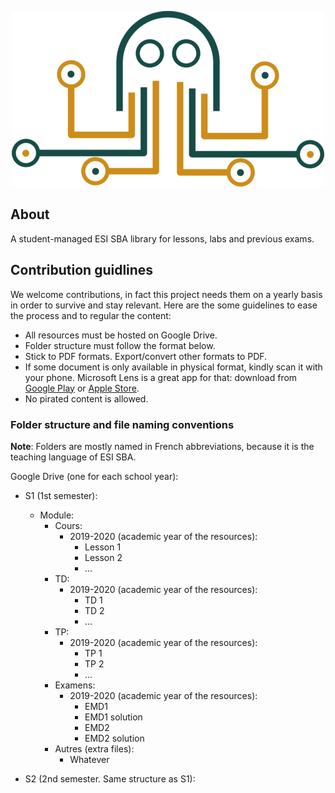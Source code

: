 <p align="center">
  <img src="/public/images/logo.png" alt="octolib logo" />
</p>

## About

A student-managed ESI SBA library for lessons, labs and previous exams.

## Contribution guidlines

We welcome contributions, in fact this project needs them on a yearly basis in order to survive and stay relevant. Here are the some guidelines to ease the process and to regular the content:

- All resources must be hosted on Google Drive.
- Folder structure must follow the format below.
- Stick to PDF formats. Export/convert other formats to PDF.
- If some document is only available in physical format, kindly scan it with your phone. Microsoft Lens is a great app for that: download from [Google Play](https://play.google.com/store/apps/details?id=com.microsoft.office.officelens&pcampaignid=web_share) or [Apple Store](https://apps.apple.com/us/app/microsoft-lens-pdf-scanner/id975925059).
- No pirated content is allowed.

### Folder structure and file naming conventions

**Note**: Folders are mostly named in French abbreviations, because it is the teaching language of ESI SBA.

Google Drive (one for each school year):

- S1 (1st semester):

  - Module:
    - Cours:
      - 2019-2020 (academic year of the resources):
        - Lesson 1
        - Lesson 2
        - ...
    - TD:
      - 2019-2020 (academic year of the resources):
        - TD 1
        - TD 2
        - ...
    - TP:
      - 2019-2020 (academic year of the resources):
        - TP 1
        - TP 2
        - ...
    - Examens:
      - 2019-2020 (academic year of the resources):
        - EMD1
        - EMD1 solution
        - EMD2
        - EMD2 solution
    - Autres (extra files):
      - Whatever

- S2 (2nd semester. Same structure as S1):

